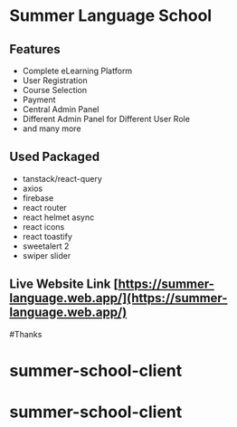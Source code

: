 # Summer Language School

## Features 
+ Complete eLearning Platform
+ User Registration
+ Course Selection
+ Payment
+ Central Admin Panel
+ Different Admin Panel for Different User Role
+ and many more

## Used Packaged
+ tanstack/react-query
+ axios
+ firebase
+ react router
+ react helmet async
+ react icons
+ react toastify
+ sweetalert 2
+ swiper slider

## Live Website Link [https://summer-language.web.app/](https://summer-language.web.app/)

#Thanks

# summer-school-client
# summer-school-client
